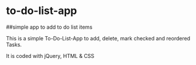 # to-do-list-app
##simple app to add to do list items

<p>This is a simple To-Do-List-App to add, delete, mark checked and reordered Tasks.</p>
<p>It is coded with jQuery, HTML & CSS</p>

